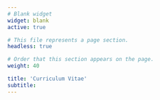 ```yaml
---
# Blank widget
widget: blank
active: true

# This file represents a page section.
headless: true

# Order that this section appears on the page.
weight: 40

title: 'Curriculum Vitae'
subtitle:
---
```


<script type="text/javascript" src="https://www.dropbox.com/static/api/2/dropins.js" id="dropboxjs" data-app-key="ipbgcq0mj3jkkp1"></script>

<a href="https://www.dropbox.com/s/rll32j45y90g303/Hassan_Ilyas_CV.pdf?dl=0" class="dropbox-embed"></a>
